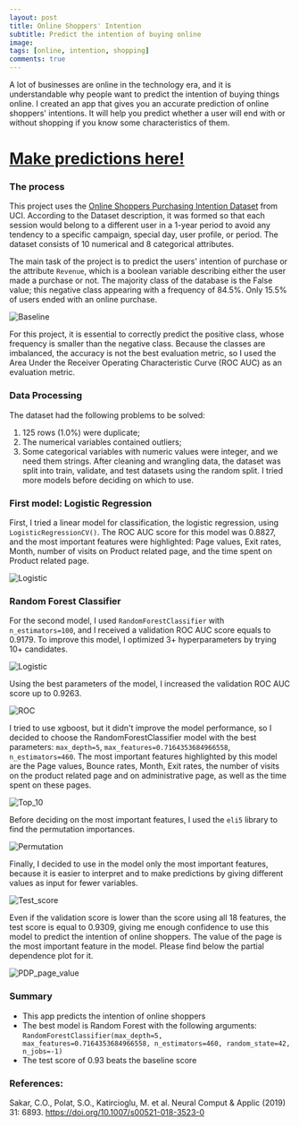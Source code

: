 ```yaml
---
layout: post
title: Online Shoppers' Intention
subtitle: Predict the intention of buying online
image:
tags: [online, intention, shopping]
comments: true
---
```


A lot of businesses are online in the technology era, and it is understandable why people want to predict the intention of buying things online. I created an app that gives you an accurate prediction of online shoppers' intentions. It will help you predict whether a user will end with or without shopping if you know some characteristics of them.

# [Make predictions here!](https://online-shoppers-intention.herokuapp.com/)

### The process
This project uses the [Online Shoppers Purchasing Intention 
Dataset](https://archive.ics.uci.edu/ml/datasets/Online+Shoppers+Purchasing+Intention+Dataset#) from UCI. According to the Dataset 
description, it was formed so that each session would belong to a different user in a 1-year period to avoid any 
tendency to a specific campaign, special day, user profile, or period. The dataset consists of 10 numerical and 8 categorical 
attributes.

The main task of the project is to predict the users' intention of purchase or the attribute `Revenue`, which is a
boolean variable describing either the user made a purchase or not. 
The majority class of the database is the False value; this negative class appearing with a frequency of 84.5%.
Only 15.5% of users ended with an online purchase. 

![Baseline](/img/online-shopper/baseline.png)

For this project, it is essential to correctly predict the positive class, whose frequency is smaller than the negative class. 
Because the classes are imbalanced, the accuracy is not the best evaluation metric, so I used the Area Under the Receiver 
Operating Characteristic Curve (ROC AUC) as an evaluation metric.

### Data Processing
The dataset had the following problems to be solved:
1. 125 rows (1.0%) were duplicate; 
2. The numerical variables contained outliers;
3. Some categorical variables with numeric values were integer, and we need them strings. 
After cleaning and wrangling data, the dataset was split into train, validate, and test datasets using the random split. I tried
more models before deciding on which to use.

### First model: Logistic Regression
First, I tried a linear model for classification, the logistic regression, using `LogisticRegressionCV()`. The ROC AUC score for
this model was 0.8827, and the most important features were highlighted: Page values, Exit rates, Month, number of visits on Product
related page, and the time spent on Product related page.

![Logistic](/img/online-shopper/logistic.png)

### Random Forest Classifier
For the second model, I used `RandomForestClassifier` with `n_estimators=100`, and I received a validation ROC AUC score equals
to 0.9179.
To improve this model, I optimized 3+ hyperparameters by trying 10+ candidates.

![Logistic](/img/online-shopper/random_forest.png)

Using the best parameters of the model, I increased the validation ROC AUC score up to 0.9263.

![ROC](/img/online-shopper/roc.png)

I tried to use xgboost, but it didn't improve the model performance, so I decided to choose the RandomForestClassifier model
with the best parameters: `max_depth=5`, `max_features=0.7164353684966558`, `n_estimators=460`. The most important features 
highlighted by this model are the Page values, Bounce rates, Month, Exit rates, the number of visits on the product related page
and on administrative page, as well as the time spent on these pages.

![Top_10](/img/online-shopper/top10.png)

Before deciding on the most important features, I used the `eli5` library to find the permutation importances.

![Permutation](/img/online-shopper/permutation.png)

Finally, I decided to use in the model only the most important features, because it is easier to interpret and to make 
predictions by giving different values as input for fewer variables.

![Test_score](/img/online-shopper/test_score.png)

Even if the validation score is lower than the score using all 18 features, the test score is equal to 0.9309, giving me enough
confidence to use this model to predict the intention of online shoppers. The value of the page is the most important feature
in the model. Please find below the partial dependence plot for it.

![PDP_page_value](/img/online-shopper/pdp_page_values.png)

### Summary
* This app predicts the intention of online shoppers
* The best model is Random Forest with the following arguments: 
`RandomForestClassifier(max_depth=5, max_features=0.7164353684966558, n_estimators=460, random_state=42, n_jobs=-1)`
* The test score of 0.93 beats the baseline score

### References:
Sakar, C.O., Polat, S.O., Katircioglu, M. et al. Neural Comput & Applic (2019) 31: 6893. https://doi.org/10.1007/s00521-018-3523-0

